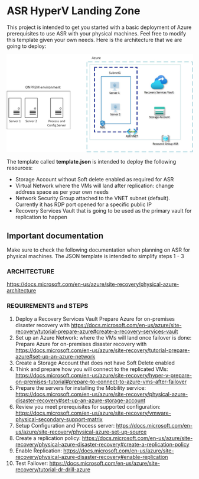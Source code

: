 # ASR HyperV Landing Zone

This project is intended to get you started with a basic deployment of Azure prerequisites to use ASR with your physical machines. Feel free to modify this template given your own needs. Here is the architecture that we are going to deploy:

<img src="ASRPhysical-Architecture.jpg"/>

The template called **template.json** is intended to deploy the following resources:
- Storage Account without Soft delete enabled as required for ASR
- Virtual Network where the VMs will land after replication: change address space as per your own needs
- Network Security Group attached to the VNET subnet (default). Currently it has RDP port opened for a specific public IP
- Recovery Services Vault that is going to be used as the primary vault for replication to happen


## Important documentation
Make sure to check the following documentation when planning on ASR for physical machines. The JSON template is intended to simplify steps 1 - 3

### ARCHITECTURE
https://docs.microsoft.com/en-us/azure/site-recovery/physical-azure-architecture

### REQUIREMENTS and STEPS
1. Deploy a Recovery Services Vault Prepare Azure for on-premises disaster recovery with https://docs.microsoft.com/en-us/azure/site-recovery/tutorial-prepare-azure#create-a-recovery-services-vault
2. Set up an Azure Network: where the VMs will land once failover is done: Prepare Azure for on-premises disaster recovery with https://docs.microsoft.com/en-us/azure/site-recovery/tutorial-prepare-azure#set-up-an-azure-network
3. Create a Storage Account that does not have Soft Delete enabled
4. Think and prepare how you will connect to the replicated VMs: https://docs.microsoft.com/en-us/azure/site-recovery/hyper-v-prepare-on-premises-tutorial#prepare-to-connect-to-azure-vms-after-failover
5. Prepare the servers for installing the Mobility service: https://docs.microsoft.com/en-us/azure/site-recovery/physical-azure-disaster-recovery#set-up-an-azure-storage-account
6. Review you meet prerequisites for supported configuration: https://docs.microsoft.com/en-us/azure/site-recovery/vmware-physical-secondary-support-matrix
7. Setup Configuration and Process server: https://docs.microsoft.com/en-us/azure/site-recovery/physical-azure-set-up-source
8. Create a replication policy: https://docs.microsoft.com/en-us/azure/site-recovery/physical-azure-disaster-recovery#create-a-replication-policy
9. Enable Replication: https://docs.microsoft.com/en-us/azure/site-recovery/physical-azure-disaster-recovery#enable-replication
10. Test Failover: https://docs.microsoft.com/en-us/azure/site-recovery/tutorial-dr-drill-azure



